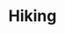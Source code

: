 ---
title: "Hiking"
collection: hobbies
description: 'While working at Sanctuary AI in Vancouver I have fallen absolutely in love with hiking. I am always looking for new trails and people to go hiking with so please reach out!'
imgurl: 'hiking.jpg'
---